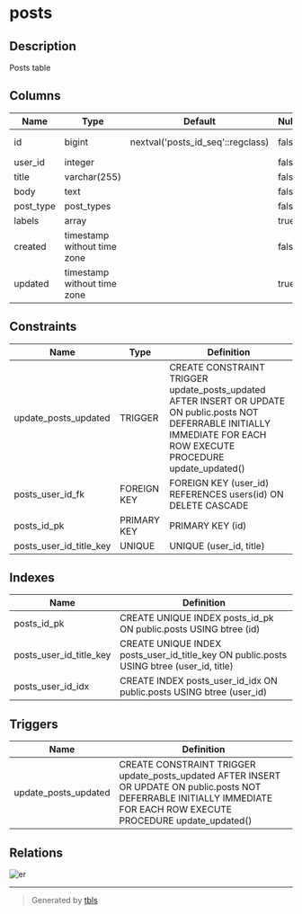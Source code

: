 # posts

## Description

Posts table

## Columns

| Name      | Type                        | Default                           | Nullable | Children                                | Parents           | Comment              |
| --------- | --------------------------- | --------------------------------- | -------- | --------------------------------------- | ----------------- | -------------------- |
| id        | bigint                      | nextval('posts_id_seq'::regclass) | false    | [comments](comments.md) [logs](logs.md) |                   |                      |
| user_id   | integer                     |                                   | false    |                                         | [users](users.md) |                      |
| title     | varchar(255)                |                                   | false    |                                         |                   |                      |
| body      | text                        |                                   | false    |                                         |                   | post body            |
| post_type | post_types                  |                                   | false    |                                         |                   | public/private/draft |
| labels    | array                       |                                   | true     |                                         |                   |                      |
| created   | timestamp without time zone |                                   | false    |                                         |                   |                      |
| updated   | timestamp without time zone |                                   | true     |                                         |                   |                      |

## Constraints

| Name                    | Type        | Definition                                                                                                                                                               |
| ----------------------- | ----------- | ------------------------------------------------------------------------------------------------------------------------------------------------------------------------ |
| update_posts_updated    | TRIGGER     | CREATE CONSTRAINT TRIGGER update_posts_updated AFTER INSERT OR UPDATE ON public.posts NOT DEFERRABLE INITIALLY IMMEDIATE FOR EACH ROW EXECUTE PROCEDURE update_updated() |
| posts_user_id_fk        | FOREIGN KEY | FOREIGN KEY (user_id) REFERENCES users(id) ON DELETE CASCADE                                                                                                             |
| posts_id_pk             | PRIMARY KEY | PRIMARY KEY (id)                                                                                                                                                         |
| posts_user_id_title_key | UNIQUE      | UNIQUE (user_id, title)                                                                                                                                                  |

## Indexes

| Name                    | Definition                                                                               |
| ----------------------- | ---------------------------------------------------------------------------------------- |
| posts_id_pk             | CREATE UNIQUE INDEX posts_id_pk ON public.posts USING btree (id)                         |
| posts_user_id_title_key | CREATE UNIQUE INDEX posts_user_id_title_key ON public.posts USING btree (user_id, title) |
| posts_user_id_idx       | CREATE INDEX posts_user_id_idx ON public.posts USING btree (user_id)                     |

## Triggers

| Name                 | Definition                                                                                                                                                               |
| -------------------- | ------------------------------------------------------------------------------------------------------------------------------------------------------------------------ |
| update_posts_updated | CREATE CONSTRAINT TRIGGER update_posts_updated AFTER INSERT OR UPDATE ON public.posts NOT DEFERRABLE INITIALLY IMMEDIATE FOR EACH ROW EXECUTE PROCEDURE update_updated() |

## Relations

![er](posts.png)

---

> Generated by [tbls](https://github.com/Melsoft-Games/tbls)
